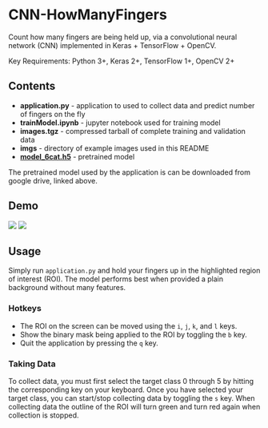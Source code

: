 # CNN-HowManyFingers
Count how many fingers are being held up, via a convolutional neural network (CNN) implemented in Keras + TensorFlow + OpenCV.

Key Requirements: Python 3+, Keras 2+, TensorFlow 1+, OpenCV 2+

## Contents
* **application.py** - application to used to collect data and predict number of fingers on the fly
* **trainModel.ipynb** - jupyter notebook used for training model
* **images.tgz** - compressed tarball of complete training and validation data
* **imgs** - directory of example images used in this README
* [**model_6cat.h5**](https://drive.google.com/file/d/0B5sZ8q5iqYbtZjRRRW1SUVl2SlU/view?usp=sharing) - pretrained model

The pretrained model used by the application is can be downloaded from google drive, linked above.

## Demo
![](http://i.imgur.com/eKIvRxV.gifv)
![](https://media.giphy.com/media/xUn3CnUdy8NdH70yf6/giphy.gif)

## Usage
Simply run `application.py` and hold your fingers up in the highlighted region of interest (ROI).
The model performs best when provided a plain background without many features.

### Hotkeys
* The ROI on the screen can be moved using the `i`, `j`, `k`, and `l` keys.
* Show the binary mask being applied to the ROI by toggling the `b` key.
* Quit the application by pressing the `q` key.

### Taking Data
To collect data, you must first select the target class 0 through 5 by hitting the corresponding key on your keyboard.
Once you have selected your target class, you can start/stop collecting data by toggling the `s` key. When collecting 
data the outline of the ROI will turn green and turn red again when collection is stopped.
